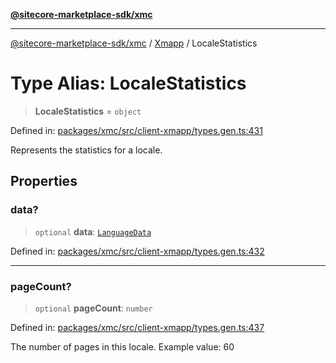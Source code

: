 [**@sitecore-marketplace-sdk/xmc**](../../../../README.md)

***

[@sitecore-marketplace-sdk/xmc](../../../../README.md) / [Xmapp](../README.md) / LocaleStatistics

# Type Alias: LocaleStatistics

> **LocaleStatistics** = `object`

Defined in: [packages/xmc/src/client-xmapp/types.gen.ts:431](https://github.com/Sitecore/marketplace-sdk/blob/893df143248e67d8c66e942a96045542130259a0/packages/xmc/src/client-xmapp/types.gen.ts#L431)

Represents the statistics for a locale.

## Properties

### data?

> `optional` **data**: [`LanguageData`](LanguageData.md)

Defined in: [packages/xmc/src/client-xmapp/types.gen.ts:432](https://github.com/Sitecore/marketplace-sdk/blob/893df143248e67d8c66e942a96045542130259a0/packages/xmc/src/client-xmapp/types.gen.ts#L432)

***

### pageCount?

> `optional` **pageCount**: `number`

Defined in: [packages/xmc/src/client-xmapp/types.gen.ts:437](https://github.com/Sitecore/marketplace-sdk/blob/893df143248e67d8c66e942a96045542130259a0/packages/xmc/src/client-xmapp/types.gen.ts#L437)

The number of pages in this locale.
Example value: 60
